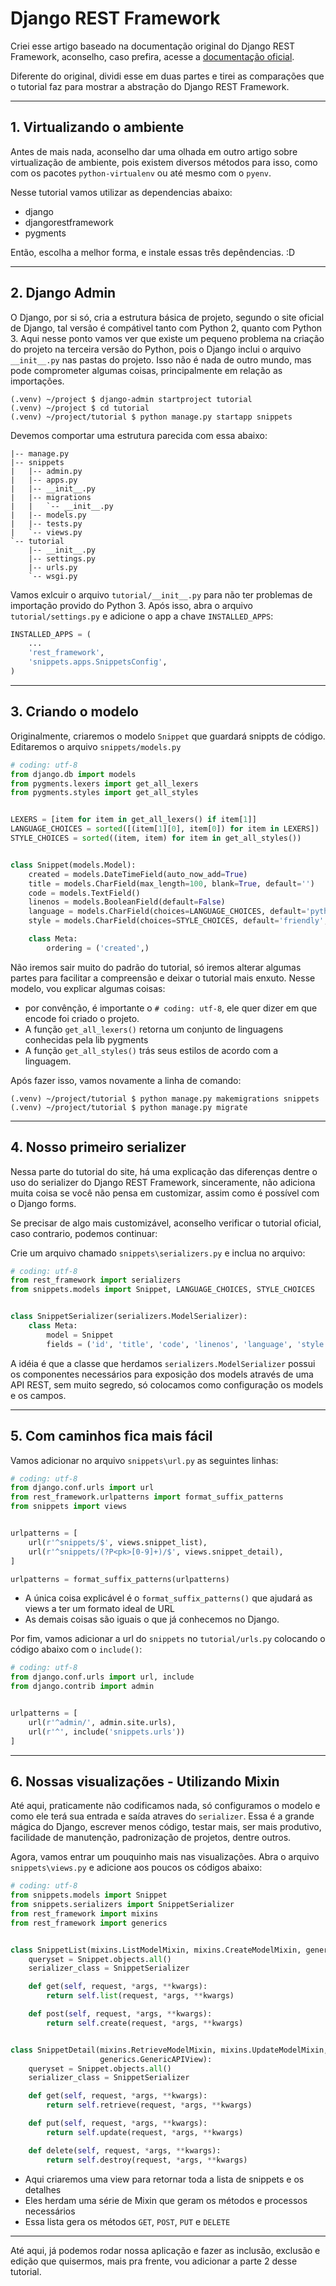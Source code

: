 # Django REST Framework

Criei esse artigo baseado na documentação original do Django REST Framework,
aconselho, caso prefira, acesse a [documentação oficial](http://www.django-rest-framework.org/tutorial/1-serialization/).

Diferente do original, dividi esse em duas partes e tirei as comparações que o
tutorial faz para mostrar a abstração do Django REST Framework.

- - -

## 1. Virtualizando o ambiente

Antes de mais nada, aconselho dar uma olhada em outro artigo sobre virtualização
de ambiente, pois existem diversos métodos para isso, como com os pacotes
`python-virtualenv` ou até mesmo com o `pyenv`.

Nesse tutorial vamos utilizar as dependencias abaixo:

-   django
-   djangorestframework
-   pygments

Então, escolha a melhor forma, e instale essas três depêndencias. :D

- - -

## 2. Django Admin

O Django, por si só, cria a estrutura básica de projeto, segundo o site oficial
de Django, tal versão é compátivel tanto com Python 2, quanto com Python 3. Aqui
nesse ponto vamos ver que existe um pequeno problema na criação do projeto na
terceira versão do Python, pois o Django inclui o arquivo `__init__.py` nas
pastas do projeto. Isso não é nada de outro mundo, mas pode comprometer algumas
coisas, principalmente em relação as importações.

```shell
(.venv) ~/project $ django-admin startproject tutorial
(.venv) ~/project $ cd tutorial
(.venv) ~/project/tutorial $ python manage.py startapp snippets
```

Devemos comportar uma estrutura parecida com essa abaixo:

```shell
|-- manage.py
|-- snippets
|   |-- admin.py
|   |-- apps.py
|   |-- __init__.py
|   |-- migrations
|   |   `-- __init__.py
|   |-- models.py
|   |-- tests.py
|   `-- views.py
`-- tutorial
    |-- __init__.py
    |-- settings.py
    |-- urls.py
    `-- wsgi.py
```

Vamos exlcuir o arquivo `tutorial/__init__.py` para não ter problemas de
importação provido do Python 3. Após isso, abra o arquivo `tutorial/settings.py`
e adicione o app a chave `INSTALLED_APPS`:

```python
INSTALLED_APPS = (
    ...
    'rest_framework',
    'snippets.apps.SnippetsConfig',
)
```

- - -

## 3. Criando o modelo

Originalmente, criaremos o modelo `Snippet` que guardará snippts de código.
Editaremos o arquivo `snippets/models.py`

```python
# coding: utf-8
from django.db import models
from pygments.lexers import get_all_lexers
from pygments.styles import get_all_styles


LEXERS = [item for item in get_all_lexers() if item[1]]
LANGUAGE_CHOICES = sorted([(item[1][0], item[0]) for item in LEXERS])
STYLE_CHOICES = sorted((item, item) for item in get_all_styles())


class Snippet(models.Model):
    created = models.DateTimeField(auto_now_add=True)
    title = models.CharField(max_length=100, blank=True, default='')
    code = models.TextField()
    linenos = models.BooleanField(default=False)
    language = models.CharField(choices=LANGUAGE_CHOICES, default='python', max_length=100)
    style = models.CharField(choices=STYLE_CHOICES, default='friendly', max_length=100)

    class Meta:
        ordering = ('created',)
```

Não iremos sair muito do padrão do tutorial, só iremos alterar algumas partes
para facilitar a compreensão e deixar o tutorial mais enxuto. Nesse modelo, vou
explicar algumas coisas:

-   por convênção, é importante o `# coding: utf-8`, ele quer dizer em que encode foi criado o projeto.
-   A função `get_all_lexers()` retorna um conjunto de linguagens conhecidas pela lib pygments
-   A função `get_all_styles()` trás seus estilos de acordo com a linguagem.

Após fazer isso, vamos novamente a linha de comando:

```shell
(.venv) ~/project/tutorial $ python manage.py makemigrations snippets
(.venv) ~/project/tutorial $ python manage.py migrate
```

- - -

## 4. Nosso primeiro serializer

Nessa parte do tutorial do site, há uma explicação das diferenças dentre o uso
do serializer do Django REST Framework, sinceramente, não adiciona muita coisa
se você não pensa em customizar, assim como é possível com o Django forms.

Se precisar de algo mais customizável, aconselho verificar o tutorial oficial,
caso contrario, podemos continuar:

Crie um arquivo chamado `snippets\serializers.py` e inclua no arquivo:

```python
# coding: utf-8
from rest_framework import serializers
from snippets.models import Snippet, LANGUAGE_CHOICES, STYLE_CHOICES


class SnippetSerializer(serializers.ModelSerializer):
    class Meta:
        model = Snippet
        fields = ('id', 'title', 'code', 'linenos', 'language', 'style')
```

A idéia é que a classe que herdamos `serializers.ModelSerializer` possui os
componentes necessários para exposição dos models através de uma API REST, sem
muito segredo, só colocamos como configuração os models e os campos.

- - -

## 5. Com caminhos fica mais fácil

Vamos adicionar no arquivo `snippets\url.py` as seguintes linhas:

```python
# coding: utf-8
from django.conf.urls import url
from rest_framework.urlpatterns import format_suffix_patterns
from snippets import views


urlpatterns = [
    url(r'^snippets/$', views.snippet_list),
    url(r'^snippets/(?P<pk>[0-9]+)/$', views.snippet_detail),
]

urlpatterns = format_suffix_patterns(urlpatterns)
```

-   A única coisa explicável é o `format_suffix_patterns()` que ajudará as views a ter um formato ideal de URL
-   As demais coisas são iguais o que já conhecemos no Django.

Por fim, vamos adicionar a url do `snippets` no `tutorial/urls.py` colocando o
código abaixo com o `include()`:

```python
# coding: utf-8
from django.conf.urls import url, include
from django.contrib import admin


urlpatterns = [
    url(r'^admin/', admin.site.urls),
    url(r'^', include('snippets.urls'))
]
```

- - -

## 6. Nossas visualizações - Utilizando Mixin

Até aqui, praticamente não codificamos nada, só configuramos o modelo e como
ele terá sua entrada e saída atraves do `serializer`. Essa é a grande mágica do
Django, escrever menos código, testar mais, ser mais produtivo, facilidade de
manutenção, padronização de projetos, dentre outros.

Agora, vamos entrar um pouquinho mais nas visualizações. Abra o arquivo
`snippets\views.py` e adicione aos poucos os códigos abaixo:

```python
# coding: utf-8
from snippets.models import Snippet
from snippets.serializers import SnippetSerializer
from rest_framework import mixins
from rest_framework import generics


class SnippetList(mixins.ListModelMixin, mixins.CreateModelMixin, generics.GenericAPIView):
    queryset = Snippet.objects.all()
    serializer_class = SnippetSerializer

    def get(self, request, *args, **kwargs):
        return self.list(request, *args, **kwargs)

    def post(self, request, *args, **kwargs):
        return self.create(request, *args, **kwargs)


class SnippetDetail(mixins.RetrieveModelMixin, mixins.UpdateModelMixin, mixins.DestroyModelMixin,
                    generics.GenericAPIView):
    queryset = Snippet.objects.all()
    serializer_class = SnippetSerializer

    def get(self, request, *args, **kwargs):
        return self.retrieve(request, *args, **kwargs)

    def put(self, request, *args, **kwargs):
        return self.update(request, *args, **kwargs)

    def delete(self, request, *args, **kwargs):
        return self.destroy(request, *args, **kwargs)
```

-   Aqui criaremos uma view para retornar toda a lista de snippets e os detalhes
-   Eles herdam uma série de Mixin que geram os métodos e processos necessários
-   Essa lista gera os métodos `GET`, `POST`, `PUT` e `DELETE`

- - -

Até aqui, já podemos rodar nossa aplicação e fazer as inclusão, exclusão e
edição que quisermos, mais pra frente, vou adicionar a parte 2 desse tutorial.

